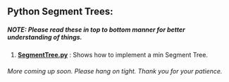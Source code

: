 ## Python Segment Trees:

##### *NOTE: Please read these in top to bottom manner for better understanding of things.*

1. [**SegmentTree.py**](https://github.com/A9K5/DCL/blob/master/DS_And_Algo/SegmentTrees/SegmentTree.py) : Shows how to implement a min Segment Tree.
  
###### *More coming up soon. Please hang on tight. Thank you for your patience.*
